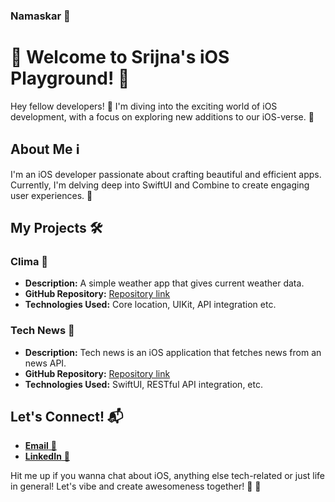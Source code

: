 ### Namaskar 🙏

<!--
**srijnasri/srijnasri** is a ✨ _special_ ✨ repository because its `README.md` (this file) appears on your GitHub profile.

Here are some ideas to get you started:

- 🔭 I’m currently working on ...
- 🌱 I’m currently learning ...
- 👯 I’m looking to collaborate on ...
- 🤔 I’m looking for help with ...
- 💬 Ask me about ...
- 📫 How to reach me: ...
- 😄 Pronouns: ...
- ⚡ Fun fact: ...
-->

# 🌸 Welcome to Srijna's iOS Playground! 🌸

Hey fellow developers! 👋 I'm diving into the exciting world of iOS development, with a focus on exploring new additions to our iOS-verse. 📱

## About Me ℹ️

I'm an iOS developer passionate about crafting beautiful and efficient apps. Currently, I'm delving deep into SwiftUI and Combine to create engaging user experiences. 🚀

## My Projects 🛠️

### Clima 📱
- **Description:** A simple weather app that gives current weather data.
- **GitHub Repository:** [Repository link](https://github.com/srijnasri/clima)
- **Technologies Used:** Core location, UIKit, API integration etc.

### Tech News 📲
- **Description:** Tech news is an iOS application that fetches news from an news API.
- **GitHub Repository:** [Repository link](https://github.com/srijnasri/TechNews)
- **Technologies Used:** SwiftUI, RESTful API integration, etc.

<!--
[Add more projects as necessary]

## My Contributions 🤝

I'm starting to contribute to open-source projects related to SwiftUI and Combine to enhance my skills and give back to the community:

- [Contribution 1](link) 🌱
- [Contribution 2](link) 🌐
- [Contribution 3](link) 🚀
-->
## Let's Connect! 📬

-  [**Email** 📧](srijnasriofficial@gmail.com)
-  [**LinkedIn** 🔗](https://www.linkedin.com/in/srijnasri-negi/) 

Hit me up if you wanna chat about iOS, anything else tech-related or just life in general! Let's vibe and create awesomeness together! 🙌 🙌
<!--
## License 📝

[Specify the license under which your personal repository is distributed. For example, MIT, Apache 2.0, etc.] 📄
-->
